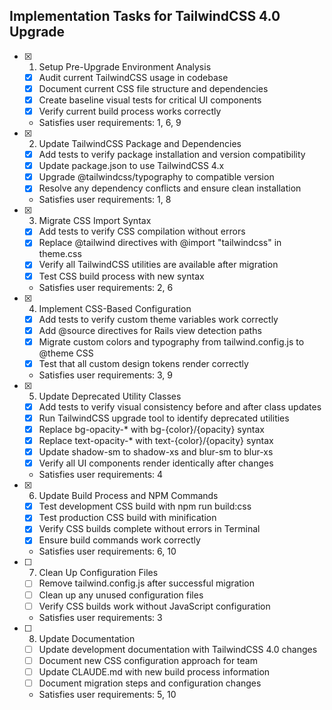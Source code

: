 ## Implementation Tasks for TailwindCSS 4.0 Upgrade

- [x] 1. Setup Pre-Upgrade Environment Analysis
  - [x] Audit current TailwindCSS usage in codebase
  - [x] Document current CSS file structure and dependencies
  - [x] Create baseline visual tests for critical UI components
  - [x] Verify current build process works correctly
  - Satisfies user requirements: 1, 6, 9

- [x] 2. Update TailwindCSS Package and Dependencies
  - [x] Add tests to verify package installation and version compatibility
  - [x] Update package.json to use TailwindCSS 4.x
  - [x] Upgrade @tailwindcss/typography to compatible version
  - [x] Resolve any dependency conflicts and ensure clean installation
  - Satisfies user requirements: 1, 8

- [x] 3. Migrate CSS Import Syntax
  - [x] Add tests to verify CSS compilation without errors
  - [x] Replace @tailwind directives with @import "tailwindcss" in theme.css
  - [x] Verify all TailwindCSS utilities are available after migration
  - [x] Test CSS build process with new syntax
  - Satisfies user requirements: 2, 6

- [x] 4. Implement CSS-Based Configuration
  - [x] Add tests to verify custom theme variables work correctly
  - [x] Add @source directives for Rails view detection paths
  - [x] Migrate custom colors and typography from tailwind.config.js to @theme CSS
  - [x] Test that all custom design tokens render correctly
  - Satisfies user requirements: 3, 9

- [x] 5. Update Deprecated Utility Classes
  - [x] Add tests to verify visual consistency before and after class updates
  - [x] Run TailwindCSS upgrade tool to identify deprecated utilities
  - [x] Replace bg-opacity-* with bg-{color}/{opacity} syntax
  - [x] Replace text-opacity-* with text-{color}/{opacity} syntax
  - [x] Update shadow-sm to shadow-xs and blur-sm to blur-xs
  - [x] Verify all UI components render identically after changes
  - Satisfies user requirements: 4

- [x] 6. Update Build Process and NPM Commands
  - [x] Test development CSS build with npm run build:css
  - [x] Test production CSS build with minification
  - [x] Verify CSS builds complete without errors in Terminal
  - [x] Ensure build commands work correctly
  - Satisfies user requirements: 6, 10

- [ ] 7. Clean Up Configuration Files
  - [ ] Remove tailwind.config.js after successful migration
  - [ ] Clean up any unused configuration files
  - [ ] Verify CSS builds work without JavaScript configuration
  - Satisfies user requirements: 3

- [ ] 8. Update Documentation
  - [ ] Update development documentation with TailwindCSS 4.0 changes
  - [ ] Document new CSS configuration approach for team
  - [ ] Update CLAUDE.md with new build process information
  - [ ] Document migration steps and configuration changes
  - Satisfies user requirements: 5, 10